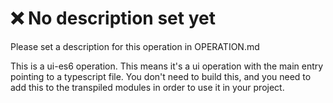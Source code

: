# ❌ No description set yet

Please set a description for this operation in OPERATION.md

This is a ui-es6 operation. This means it's a ui operation with the main entry pointing to a typescript file. You don't need to build this, and you need to add this to the transpiled modules in order to use it in your project.
